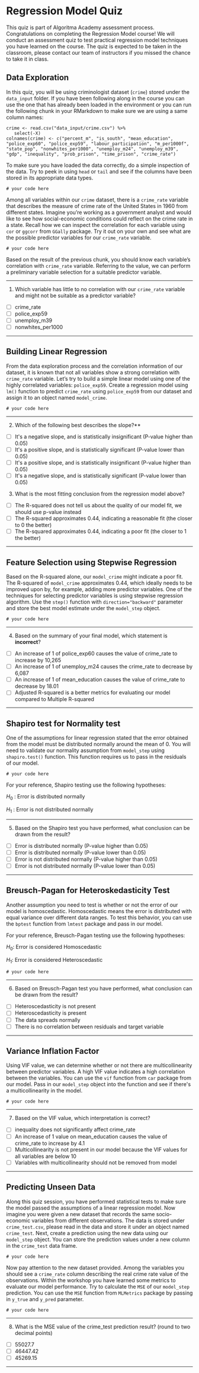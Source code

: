 # Regression Model Quiz

This quiz is part of Algoritma Academy assessment process. Congratulations on completing the Regression Model course! We will conduct an assessment quiz to test practical regression model techniques you have learned on the course. The quiz is expected to be taken in the classroom, please contact our team of instructors if you missed the chance to take it in class.

## Data Exploration

In this quiz, you will be using criminologist dataset (`crime`) stored under the `data_input` folder. If you have been following along in the course you can use the one that has already been loaded in the environment or you can run the following chunk in your RMarkdown to make sure we are using a same column names:

```
crime <- read.csv("data_input/crime.csv") %>% 
   select(-X) 
colnames(crime) <- c("percent_m", "is_south", "mean_education", "police_exp60", "police_exp59", "labour_participation", "m_per1000f", "state_pop", "nonwhites_per1000", "unemploy_m24", "unemploy_m39", "gdp", "inequality", "prob_prison", "time_prison", "crime_rate")
```

To make sure you have loaded the data correctly, do a simple inspection of the data. Try to peek in using `head` or `tail` and see if the columns have been stored in its appropriate data types.
```
# your code here

```

Among all variables within our `crime` dataset, there is a `crime_rate` variable that describes the measure of crime rate of the United States in 1960 from different states. Imagine you’re working as a government analyst and would like to see how social-economic conditions could reflect on the crime rate in a state. Recall how we can inspect the correlation for each variable using `cor` or `ggcorr` from `GGally` package. Try it out on your own and see what are the possible predictor variables for our `crime_rate` variable.

```
# your code here

```

Based on the result of the previous chunk, you should know each variable’s correlation with `crime_rate` variable. Referring to the value, we can perform a preliminary variable selection for a suitable predictor variable.
___
1. Which variable has little to no correlation with our `crime_rate` variable and might not be suitable as a predictor variable?
  - [ ] crime_rate
  - [ ] police_exp59
  - [ ] unemploy_m39
  - [ ] nonwhites_per1000
___

## Building Linear Regression    

From the data exploration process and the correlation information of our dataset, it is known that not all variables show a strong correlation with `crime_rate` variable. Let’s try to build a simple linear model using one of the highly correlated variables: `police_exp59`. Create a regression model using `lm()` function to predict `crime_rate` using `police_exp59` from our dataset and assign it to an object named `model_crime`.

```
# your code here

```
___
2. Which of the following best describes the slope?**
  - [ ] It's a negative slope, and is statistically insignificant (P-value higher than 0.05)
  - [ ] It's a positive slope, and is statistically significant (P-value lower than 0.05)
  - [ ] It's a positive slope, and is statistically insignificant (P-value higher than 0.05)
  - [ ] It's a negative slope, and is statistically significant (P-value lower than 0.05)

3. What is the most fitting conclusion from the regression model above?
  - [ ] The R-squared does not tell us about the quality of our model fit, we should use p-value instead
  - [ ] The R-squared approximates 0.44, indicating a reasonable fit (the closer to 0 the better)
  - [ ] The R-squared approximates 0.44, indicating a poor fit (the closer to 1 the better)
___

## Feature Selection using Stepwise Regression

Based on the R-squared alone, our `model_crime` might indicate a poor fit. The R-squared of `model_crime` approximates 0.44, which ideally needs to be improved upon by, for example, adding more predictor variables. One of the techniques for selecting predictor variables is using stepwise regression algorithm. Use the `step()` function with `direction="backward"` parameter and store the best model estimate under the `model_step` object.

```
# your code here

```
___
4. Based on the summary of your final model, which statement is **incorrect**?
  - [ ] An increase of 1 of police_exp60 causes the value of crime_rate to increase by 10,265
  - [ ] An increase of 1 of unemploy_m24 causes the crime_rate to decrease by 6,087
  - [ ] An increase of 1 of mean_education causes the value of crime_rate to decrease by 18.01
  - [ ] Adjusted R-squared is a better metrics for evaluating our model compared to Multiple R-squared
___

## Shapiro test for Normality test

One of the assumptions for linear regression stated that the error obtained from the model must be distributed normally around the mean of 0. You will need to validate our normality assumption from `model_step` using `shapiro.test()` function. This function requires us to pass in the residuals of our model.

```
# your code here

```

For your reference, Shapiro testing use the following hypotheses:

$H_0$ : Error is distributed normally  

$H_1$ : Error is not distributed normally  

___
5. Based on the Shapiro test you have performed, what conclusion can be drawn from the result?
  - [ ] Error is distributed normally (P-value higher than 0.05) 
  - [ ] Error is distributed normally (P-value lower than 0.05) 
  - [ ] Error is not distributed normally (P-value higher than 0.05) 
  - [ ] Error is not distributed normally (P-value lower than 0.05) 
___

## Breusch-Pagan for Heteroskedasticity Test

Another assumption you need to test is whether or not the error of our model is homoscedastic. Homoscedastic means the error is distributed with equal variance over different data ranges. To test this behavior, you can use the `bptest` function from `lmtest` package and pass in our model.

For your reference, Breusch-Pagan testing use the following hypotheses:

$H_0$: Error is considered Homoscedastic  

$H_1$: Error is considered Heteroscedastic  

```
# your code here

```
___
6. Based on Breusch-Pagan test you have performed, what conclusion can be drawn from the result?
  - [ ] Heteroscedasticity is not present
  - [ ] Heteroscedasticity is present
  - [ ] The data spreads normally
  - [ ] There is no correlation between residuals and target variable
___

## Variance Inflation Factor

Using VIF value, we can determine whether or not there are multicollinearity between predictor variables. A high VIF value indicates a high correlation between the variables. You can use the `vif` function from `car` package from our model. Pass in our `model_step` object into the function and see if there's a multicollinearity in the model.

```
# your code here

```
___
7. Based on the VIF value, which interpretation is correct?
  - [ ] inequality does not significantly affect crime_rate
  - [ ] An increase of 1 value on mean_education causes the value of crime_rate to increase by 4.1
  - [ ] Multicollinearity is not present in our model because the VIF values for all variables are below 10 
  - [ ] Variables with multicollinearity should not be removed from model
  ___

## Predicting Unseen Data

Along this quiz session, you have performed statistical tests to make sure the model passed the assumptions of a linear regression model. Now imagine you were given a new dataset that records the same socio-economic variables from different observations. The data is stored under `crime_test.csv`, please read in the data and store it under an object named `crime_test`. Next, create a prediction using the new data using our `model_step` object. You can store the prediction values under a new column in the `crime_test` data frame.

```
# your code here

```

Now pay attention to the new dataset provided. Among the variables you should see a `crime_rate` column describing the real crime rate value of the observations. Within the workshop you have learned some metrics to evaluate our model performance. Try to calculate the `MSE` of our `model_step` prediction. You can use the `MSE` function from `MLMetrics` package by passing in `y_true` and `y_pred` parameter.

```
# your code here

```
___
8. What is the MSE value of the crime_test prediction result? (round to two decimal points)    
  - [ ] 55027.7
  - [ ] 46447.42
  - [ ] 45269.15
___
